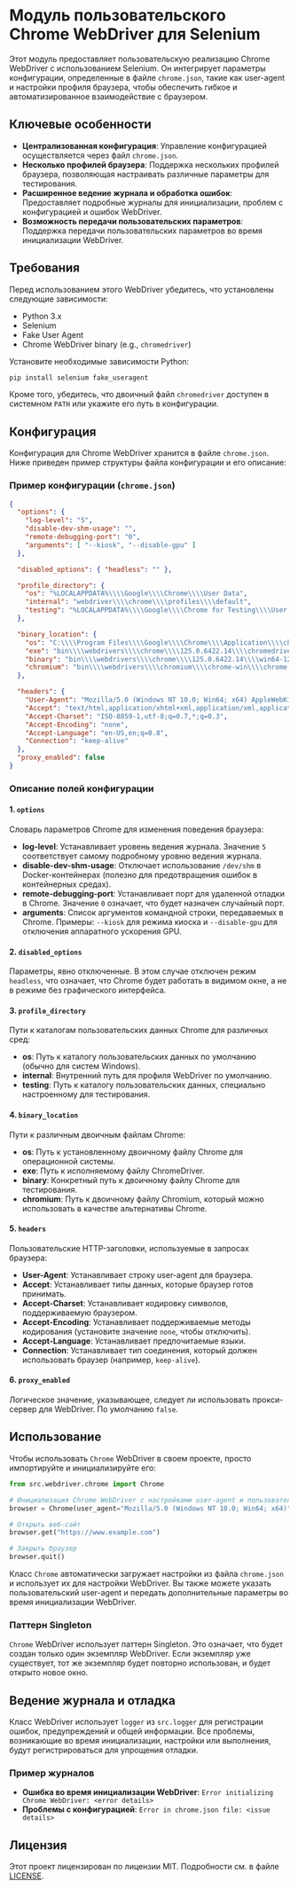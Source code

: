 # Модуль пользовательского Chrome WebDriver для Selenium

Этот модуль предоставляет пользовательскую реализацию Chrome WebDriver с использованием Selenium. Он интегрирует параметры конфигурации, определенные в файле `chrome.json`, такие как user-agent и настройки профиля браузера, чтобы обеспечить гибкое и автоматизированное взаимодействие с браузером.

## Ключевые особенности

- **Централизованная конфигурация**: Управление конфигурацией осуществляется через файл `chrome.json`.
- **Несколько профилей браузера**: Поддержка нескольких профилей браузера, позволяющая настраивать различные параметры для тестирования.
- **Расширенное ведение журнала и обработка ошибок**: Предоставляет подробные журналы для инициализации, проблем с конфигурацией и ошибок WebDriver.
- **Возможность передачи пользовательских параметров**: Поддержка передачи пользовательских параметров во время инициализации WebDriver.

## Требования

Перед использованием этого WebDriver убедитесь, что установлены следующие зависимости:

- Python 3.x
- Selenium
- Fake User Agent
- Chrome WebDriver binary (e.g., `chromedriver`)

Установите необходимые зависимости Python:

```bash
pip install selenium fake_useragent
```

Кроме того, убедитесь, что двоичный файл `chromedriver` доступен в системном `PATH` или укажите его путь в конфигурации.

## Конфигурация

Конфигурация для Chrome WebDriver хранится в файле `chrome.json`. Ниже приведен пример структуры файла конфигурации и его описание:

### Пример конфигурации (`chrome.json`)

```json
{
  "options": {
    "log-level": "5",
    "disable-dev-shm-usage": "",
    "remote-debugging-port": "0",
    "arguments": [ "--kiosk", "--disable-gpu" ]
  },

  "disabled_options": { "headless": "" },

  "profile_directory": {
    "os": "%LOCALAPPDATA%\\\\Google\\\\Chrome\\\\User Data",
    "internal": "webdriver\\\\chrome\\\\profiles\\\\default",
    "testing": "%LOCALAPPDATA%\\\\Google\\\\Chrome for Testing\\\\User Data"
  },

  "binary_location": {
    "os": "C:\\\\Program Files\\\\Google\\\\Chrome\\\\Application\\\\chrome.exe",
    "exe": "bin\\\\webdrivers\\\\chrome\\\\125.0.6422.14\\\\chromedriver.exe",
    "binary": "bin\\\\webdrivers\\\\chrome\\\\125.0.6422.14\\\\win64-125.0.6422.14\\\\chrome-win64\\\\chrome.exe",
    "chromium": "bin\\\\webdrivers\\\\chromium\\\\chrome-win\\\\chrome.exe"
  },

  "headers": {
    "User-Agent": "Mozilla/5.0 (Windows NT 10.0; Win64; x64) AppleWebKit/537.36 (KHTML, like Gecko) Chrome/97.0.4692.71 Safari/537.36",
    "Accept": "text/html,application/xhtml+xml,application/xml,application/json;q=0.9,*/*;q=0.8",
    "Accept-Charset": "ISO-8859-1,utf-8;q=0.7,*;q=0.3",
    "Accept-Encoding": "none",
    "Accept-Language": "en-US,en;q=0.8",
    "Connection": "keep-alive"
  },
  "proxy_enabled": false
}
```

### Описание полей конфигурации

#### 1. `options`

Словарь параметров Chrome для изменения поведения браузера:

- **log-level**: Устанавливает уровень ведения журнала. Значение `5` соответствует самому подробному уровню ведения журнала.
- **disable-dev-shm-usage**: Отключает использование `/dev/shm` в Docker-контейнерах (полезно для предотвращения ошибок в контейнерных средах).
- **remote-debugging-port**: Устанавливает порт для удаленной отладки в Chrome. Значение `0` означает, что будет назначен случайный порт.
- **arguments**: Список аргументов командной строки, передаваемых в Chrome. Примеры: `--kiosk` для режима киоска и `--disable-gpu` для отключения аппаратного ускорения GPU.

#### 2. `disabled_options`

Параметры, явно отключенные. В этом случае отключен режим `headless`, что означает, что Chrome будет работать в видимом окне, а не в режиме без графического интерфейса.

#### 3. `profile_directory`

Пути к каталогам пользовательских данных Chrome для различных сред:

- **os**: Путь к каталогу пользовательских данных по умолчанию (обычно для систем Windows).
- **internal**: Внутренний путь для профиля WebDriver по умолчанию.
- **testing**: Путь к каталогу пользовательских данных, специально настроенному для тестирования.

#### 4. `binary_location`

Пути к различным двоичным файлам Chrome:

- **os**: Путь к установленному двоичному файлу Chrome для операционной системы.
- **exe**: Путь к исполняемому файлу ChromeDriver.
- **binary**: Конкретный путь к двоичному файлу Chrome для тестирования.
- **chromium**: Путь к двоичному файлу Chromium, который можно использовать в качестве альтернативы Chrome.

#### 5. `headers`

Пользовательские HTTP-заголовки, используемые в запросах браузера:

- **User-Agent**: Устанавливает строку user-agent для браузера.
- **Accept**: Устанавливает типы данных, которые браузер готов принимать.
- **Accept-Charset**: Устанавливает кодировку символов, поддерживаемую браузером.
- **Accept-Encoding**: Устанавливает поддерживаемые методы кодирования (установите значение `none`, чтобы отключить).
- **Accept-Language**: Устанавливает предпочитаемые языки.
- **Connection**: Устанавливает тип соединения, который должен использовать браузер (например, `keep-alive`).

#### 6. `proxy_enabled`

Логическое значение, указывающее, следует ли использовать прокси-сервер для WebDriver. По умолчанию `false`.

## Использование

Чтобы использовать `Chrome` WebDriver в своем проекте, просто импортируйте и инициализируйте его:

```python
from src.webdriver.chrome import Chrome

# Инициализация Chrome WebDriver с настройками user-agent и пользовательскими параметрами
browser = Chrome(user_agent="Mozilla/5.0 (Windows NT 10.0; Win64; x64)", options=["--headless", "--disable-gpu"])

# Открыть веб-сайт
browser.get("https://www.example.com")

# Закрыть браузер
browser.quit()
```

Класс `Chrome` автоматически загружает настройки из файла `chrome.json` и использует их для настройки WebDriver. Вы также можете указать пользовательский user-agent и передать дополнительные параметры во время инициализации WebDriver.

### Паттерн Singleton

`Chrome` WebDriver использует паттерн Singleton. Это означает, что будет создан только один экземпляр WebDriver. Если экземпляр уже существует, тот же экземпляр будет повторно использован, и будет открыто новое окно.

## Ведение журнала и отладка

Класс WebDriver использует `logger` из `src.logger` для регистрации ошибок, предупреждений и общей информации. Все проблемы, возникающие во время инициализации, настройки или выполнения, будут регистрироваться для упрощения отладки.

### Пример журналов

- **Ошибка во время инициализации WebDriver**: `Error initializing Chrome WebDriver: <error details>`
- **Проблемы с конфигурацией**: `Error in chrome.json file: <issue details>`

## Лицензия

Этот проект лицензирован по лицензии MIT. Подробности см. в файле [LICENSE](../../LICENSE).